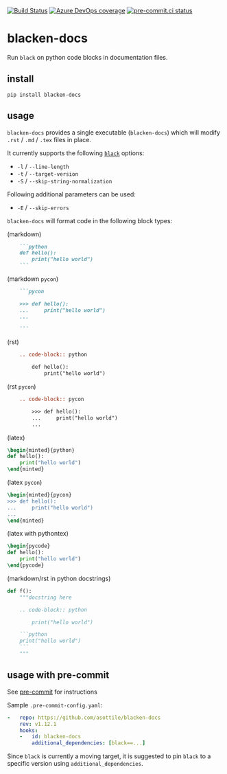 [![Build Status](https://dev.azure.com/asottile/asottile/_apis/build/status/asottile.blacken-docs?branchName=main)](https://dev.azure.com/asottile/asottile/_build/latest?definitionId=36&branchName=main)
[![Azure DevOps coverage](https://img.shields.io/azure-devops/coverage/asottile/asottile/36/main.svg)](https://dev.azure.com/asottile/asottile/_build/latest?definitionId=36&branchName=main)
[![pre-commit.ci status](https://results.pre-commit.ci/badge/github/asottile/blacken-docs/main.svg)](https://results.pre-commit.ci/latest/github/asottile/blacken-docs/main)

blacken-docs
============

Run `black` on python code blocks in documentation files.

## install

`pip install blacken-docs`

## usage

`blacken-docs` provides a single executable (`blacken-docs`) which will modify
`.rst` / `.md` / `.tex` files in place.

It currently supports the following [`black`](https://github.com/psf/black)
options:

- `-l` / `--line-length`
- `-t` / `--target-version`
- `-S` / `--skip-string-normalization`

Following additional parameters can be used:

 - `-E` / `--skip-errors`

`blacken-docs` will format code in the following block types:

(markdown)
```markdown
    ```python
    def hello():
        print("hello world")
    ```
```

(markdown `pycon`)
```markdown
    ```pycon

    >>> def hello():
    ...     print("hello world")
    ...

    ```
```

(rst)
```rst
    .. code-block:: python

        def hello():
            print("hello world")
```

(rst `pycon`)
```rst
    .. code-block:: pycon

        >>> def hello():
        ...     print("hello world")
        ...
```

(latex)
```latex
\begin{minted}{python}
def hello():
    print("hello world")
\end{minted}
```

(latex `pycon`)
```latex
\begin{minted}{pycon}
>>> def hello():
...     print("hello world")
...
\end{minted}
```

(latex with pythontex)
```latex
\begin{pycode}
def hello():
    print("hello world")
\end{pycode}
```

(markdown/rst in python docstrings)
```python
def f():
    """docstring here

    .. code-block:: python

        print("hello world")

    ```python
    print("hello world")
    ```
    """
```

## usage with pre-commit

See [pre-commit](https://pre-commit.com) for instructions

Sample `.pre-commit-config.yaml`:


```yaml
-   repo: https://github.com/asottile/blacken-docs
    rev: v1.12.1
    hooks:
    -   id: blacken-docs
        additional_dependencies: [black==...]
```

Since `black` is currently a moving target, it is suggested to pin `black`
to a specific version using `additional_dependencies`.
